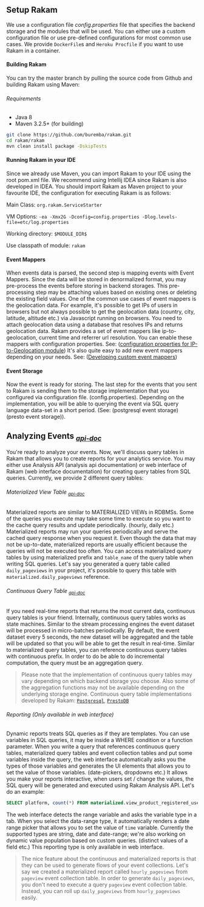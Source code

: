## Setup Rakam
We use a configuration file *config.properties* file that specifies the backend storage and the modules that will be used. You can either use a custom configuration file or use pre-defined configurations for most common use cases. We provide `DockerFile`s and `Heroku Procfile` if you want to use Rakam in a container.

#### Building Rakam
You can try the master branch by pulling the source code from Github and building Rakam using Maven:

###### Requirements
- Java 8
- Maven 3.2.5+ (for building)

```sh
git clone https://github.com/buremba/rakam.git
cd rakam/rakam
mvn clean install package -DskipTests
```

#### Running Rakam in your IDE
Since we already use Maven, you can import Rakam to your IDE using the root pom.xml file. We recommend using Intellij IDEA since Rakam is also developed in IDEA. You should import Rakam as Maven project to your favourite IDE, the configuration for executing Rakam is as follows:

Main Class: `org.rakam.ServiceStarter`

VM Options: `-ea -Xmx2G -Dconfig=config.properties -Dlog.levels-file=etc/log.properties`

Working directory: `$MODULE_DIR$`

Use classpath of module: `rakam`

#### Event Mappers
When events data is parsed, the second step is mapping events with Event Mappers. Since the data will be stored in denormalized format, you may pre-process the events before storing in backend storages. This pre-processing step may be attaching values based on existing ones or deleting the existing field values.
One of the common use cases of event mappers is the geolocation data. For example, it's possible to get IPs of users in browsers but not always possible to get the geolocation data (country, city, latitude, altitude etc.) via Javascript running on browsers. You need to attach geolocation data using a database that resolves IPs and returns geolocation data.
Rakam provides a set of event mappers like ip-to-geolocation, current time and referrer url resolution. You can enable these mappers with configuration properties. See: ([configuration properties for IP-to-Geolocation module](http://getrakam.com/config#org.rakam.collection.mapper.geoip.GeoIPModule)) It's also quite easy to add new event mappers depending on your needs. See: ([Developing custom event mappers](//getrakam.com/doc/Event-Mappers#developingcustomeventmappers))

#### Event Storage
Now the event is ready for storing. The last step for the events that you sent to Rakam is sending them to the storage implementation that you configured via configuration file. (config.properties). Depending on the implementation, you will be able to querying the event via SQL query language data-set in a short period. (See: (postgresql event storage) (presto event storage)).

## Analyzing Events <sub>*[api-doc](//getrakam.com/api?tags=event,query)*</sub>
You're ready to analyze your events. Now, we'll discuss query tables in Rakam that allows you to create reports for your analytics service. You may either use Analysis API (analysis api documentation) or web interface of Rakam (web interface documentation) for creating query tables from SQL queries. Currently, we provide 2 different query tables:

###### Materialized View Table <sub>*[api-doc](//api.getrakam.com/#materialized-view)*</sub>
Materialized reports are similar to MATERIALIZED VIEWs in RDBMSs. Some of the queries you execute may take some time to execute so you want to the cache query results and update periodically. (hourly, daily etc.) Materialized reports may run your queries periodically and serve the cached query response when you request it. Even though the data that may not be up-to-date, materialized reports are usually efficient because the queries will not be executed too often. You can access materialized query tables by using materialized prefix and `table_name` of the query table when writing SQL queries. Let's say you generated a query table called `daily_pageviews` in your project, it's possible to query this table with `materialized.daily_pageviews` reference.

###### Continuous Query Table <sub>*[api-doc](//api.getrakam.com/#continuous-query)*</sub>
If you need real-time reports that returns the most current data, continuous query tables is your friend. Internally, continuous query tables works as state machines. Similar to the stream processing engines the event dataset will be processed in micro-batches periodically. By default, the event dataset every 5 seconds, the new dataset will be aggregated and the table will be updated so that you will be able to get the result in real-time. Similar to materialized query tables, you can reference continuous query tables with continuous prefix. In order to do be able to do incremental computation, the query must be an aggregation query.
> Please note that the implementation of continuous query tables may vary depending on which backend storage you choose. Also some of the aggregation functions may not be available depending on the underlying storage engine. Continuous query table implementations developed by Rakam: [`Postgresql`](//getrakam.com/doc/PrestoDB-Backend#continuousquerytables), [`PrestoDB`](//getrakam.com/doc/Postgresql-Backend#continuousquerytables)

###### Reporting (Only available in web interface)
Dynamic reports treats SQL queries as if they are templates. You can use variables in SQL queries, it may be inside a WHERE condition or a function parameter. When you write a query that references continuous query tables, materialized query tables and event collection tables and put some variables inside the query, the web interface automatically asks you the types of those variables and generates the UI elements that allows you to set the value of those variables. (date-pickers, dropdowns etc.) It allows you make your reports interactive, when users set / change the values, the SQL query will be generated and executed using Rakam Analysis API. Let's do an example:
```sql
SELECT platform, count(*) FROM materialized.view_product_registered_user WHERE to_timestamp(time) > {time} AND to_timestamp(time) < {time} GROUP BY 1
```
The web interface detects the range variable and asks the variable type in a tab. When you select the data-range type, it automatically renders a date range picker that allows you to set the value of `time` variable.
Currently the supported types are string, date and date-range; we're also working on dynamic value population based on custom queries. (distinct values of a field etc.) This reporting type is only available in web interface.

> The nice feature about the continuous and materialized reports is that they can be used to generate flows of your event collections. Let's say we created a materialized report called `hourly_pageviews` from `pageview` event collection table. In order to generate `daily_pageviews`, you don't need to execute a query `pageview` event collection table. Instead, you can roll up `daily_pageviews` from `hourly_pageviews` easily.
